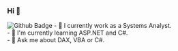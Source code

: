 ### Hi 👋
<img src="https://camo.githubusercontent.com/2b127ba1306ce023406c71a3b95abded979bba37/68747470733a2f2f696d672e736869656c64732e696f2f62616467652f2d4769746875622d3030303f7374796c653d666f722d7468652d6261646765266c6f676f3d476974687562266c6f676f436f6c6f723d7768697465266c696e6b3d68747470733a2f2f6769746875622e636f6d2f6c65656f6e6172646f766172676173" alt="Github Badge" data-canonical-src="https://img.shields.io/badge/-Github-000?style=for-the-badge&amp;logo=Github&amp;logoColor=white&amp;link=https://github.com/MarceloRodrigues7" style="max-width:100%;">
- 🔭 I currently work as a Systems Analyst.</br >
- 🌱 I'm currently learning ASP.NET and C#.</br > 
- 💬 Ask me about DAX, VBA or C#.</br >
